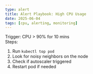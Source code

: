 ```yaml
---
type: alert
title: Alert Playbook: High CPU Usage
date: 2025-06-04
tags: [cpu, alerting, monitoring]
---
```


Trigger: CPU > 90% for 10 mins  
Steps:
1. Run `kubectl top pod`  
2. Look for noisy neighbors on the node  
3. Check if autoscaler triggered  
4. Restart pod if needed
